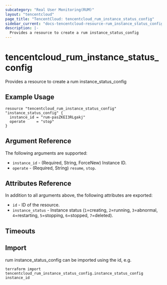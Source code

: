 ```yaml
---
subcategory: "Real User Monitoring(RUM)"
layout: "tencentcloud"
page_title: "TencentCloud: tencentcloud_rum_instance_status_config"
sidebar_current: "docs-tencentcloud-resource-rum_instance_status_config"
description: |-
  Provides a resource to create a rum instance_status_config
---
```


# tencentcloud_rum_instance_status_config

Provides a resource to create a rum instance_status_config

## Example Usage

```hcl
resource "tencentcloud_rum_instance_status_config" "instance_status_config" {
  instance_id = "rum-pasZKEI3RLgakj"
  operate     = "stop"
}
```

## Argument Reference

The following arguments are supported:

* `instance_id` - (Required, String, ForceNew) Instance ID.
* `operate` - (Required, String) `resume`, `stop`.

## Attributes Reference

In addition to all arguments above, the following attributes are exported:

* `id` - ID of the resource.
* `instance_status` - Instance status (`1`=creating, `2`=running, `3`=abnormal, `4`=restarting, `5`=stopping, `6`=stopped, `7`=deleted).


## Timeouts

<no value>


## Import

rum instance_status_config can be imported using the id, e.g.

```
terraform import tencentcloud_rum_instance_status_config.instance_status_config instance_id
```

